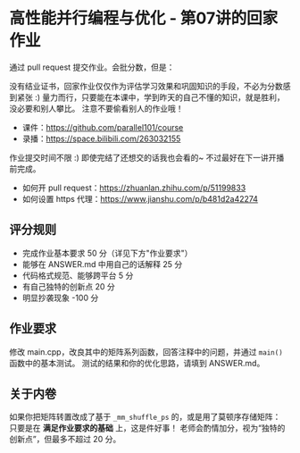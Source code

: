 # 高性能并行编程与优化 - 第07讲的回家作业

通过 pull request 提交作业。会批分数，但是：

没有结业证书，回家作业仅仅作为评估学习效果和巩固知识的手段，不必为分数感到紧张 :)
量力而行，只要能在本课中，学到昨天的自己不懂的知识，就是胜利，没必要和别人攀比。
注意不要偷看别人的作业哦！

- 课件：https://github.com/parallel101/course
- 录播：https://space.bilibili.com/263032155

作业提交时间不限 :) 即使完结了还想交的话我也会看的~ 不过最好在下一讲开播前完成。

- 如何开 pull request：https://zhuanlan.zhihu.com/p/51199833
- 如何设置 https 代理：https://www.jianshu.com/p/b481d2a42274

## 评分规则

- 完成作业基本要求 50 分（详见下方"作业要求"）
- 能够在 ANSWER.md 中用自己的话解释 25 分
- 代码格式规范、能够跨平台 5 分
- 有自己独特的创新点 20 分
- 明显抄袭现象 -100 分

## 作业要求

修改 main.cpp，改良其中的矩阵系列函数，回答注释中的问题，并通过 `main()` 函数中的基本测试。
测试的结果和你的优化思路，请填到 ANSWER.md。

## 关于内卷

如果你把矩阵转置改成了基于 `_mm_shuffle_ps` 的，或是用了莫顿序存储矩阵：
只要是在 **满足作业要求的基础** 上，这是件好事！
老师会酌情加分，视为“独特的创新点”，但最多不超过 20 分。
